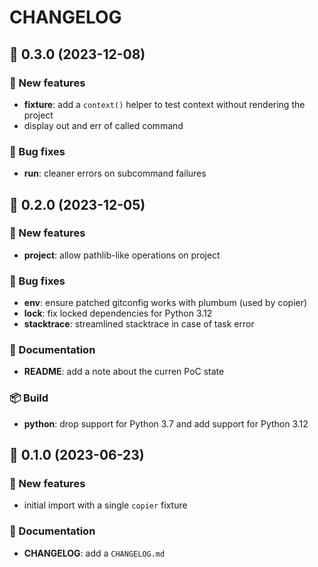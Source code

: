 # CHANGELOG

## 🚀 0.3.0 (2023-12-08)

### 💫 New features

- **fixture**: add a `context()` helper to test context without rendering the project
- display out and err of called command

### 🐛 Bug fixes

- **run**: cleaner errors on subcommand failures

<!-- End of file -->

## 🚀 0.2.0 (2023-12-05)

### 💫 New features

- **project**: allow pathlib-like operations on project

### 🐛 Bug fixes

- **env**: ensure patched gitconfig works with plumbum (used by copier)
- **lock**: fix locked dependencies for Python 3.12
- **stacktrace**: streamlined stacktrace in case of task error

### 📖 Documentation

- **README**: add a note about the curren PoC state

### 📦 Build

- **python**: drop support for Python 3.7 and add support for Python 3.12


## 🚀 0.1.0 (2023-06-23)

### 💫 New features

- initial import with a single `copier` fixture

### 📖 Documentation

- **CHANGELOG**: add a `CHANGELOG.md`
